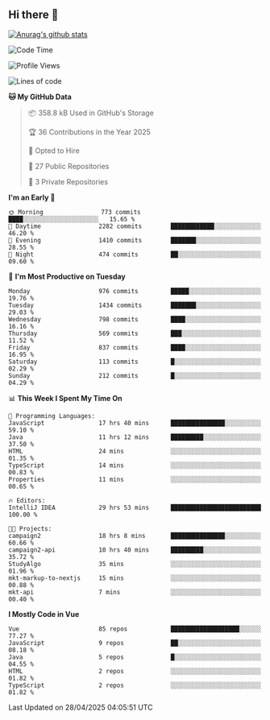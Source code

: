 ## Hi there 👋

[![Anurag's github stats](https://github-readme-stats.vercel.app/api?username=Songwonseok)](https://github.com/anuraghazra/github-readme-stats)



<!--START_SECTION:waka-->
![Code Time](http://img.shields.io/badge/Code%20Time-3%2C406%20hrs%2016%20mins-blue)

![Profile Views](http://img.shields.io/badge/Profile%20Views-0-blue)

![Lines of code](https://img.shields.io/badge/From%20Hello%20World%20I%27ve%20Written-34.8%20million%20lines%20of%20code-blue)

**🐱 My GitHub Data** 

> 📦 358.8 kB Used in GitHub's Storage 
 > 
> 🏆 36 Contributions in the Year 2025
 > 
> 💼 Opted to Hire
 > 
> 📜 27 Public Repositories 
 > 
> 🔑 3 Private Repositories 
 > 
**I'm an Early 🐤** 

```text
🌞 Morning                773 commits         ████░░░░░░░░░░░░░░░░░░░░░   15.65 % 
🌆 Daytime                2282 commits        ████████████░░░░░░░░░░░░░   46.20 % 
🌃 Evening                1410 commits        ███████░░░░░░░░░░░░░░░░░░   28.55 % 
🌙 Night                  474 commits         ██░░░░░░░░░░░░░░░░░░░░░░░   09.60 % 
```
📅 **I'm Most Productive on Tuesday** 

```text
Monday                   976 commits         █████░░░░░░░░░░░░░░░░░░░░   19.76 % 
Tuesday                  1434 commits        ███████░░░░░░░░░░░░░░░░░░   29.03 % 
Wednesday                798 commits         ████░░░░░░░░░░░░░░░░░░░░░   16.16 % 
Thursday                 569 commits         ███░░░░░░░░░░░░░░░░░░░░░░   11.52 % 
Friday                   837 commits         ████░░░░░░░░░░░░░░░░░░░░░   16.95 % 
Saturday                 113 commits         █░░░░░░░░░░░░░░░░░░░░░░░░   02.29 % 
Sunday                   212 commits         █░░░░░░░░░░░░░░░░░░░░░░░░   04.29 % 
```


📊 **This Week I Spent My Time On** 

```text
💬 Programming Languages: 
JavaScript               17 hrs 40 mins      ███████████████░░░░░░░░░░   59.10 % 
Java                     11 hrs 12 mins      █████████░░░░░░░░░░░░░░░░   37.50 % 
HTML                     24 mins             ░░░░░░░░░░░░░░░░░░░░░░░░░   01.35 % 
TypeScript               14 mins             ░░░░░░░░░░░░░░░░░░░░░░░░░   00.83 % 
Properties               11 mins             ░░░░░░░░░░░░░░░░░░░░░░░░░   00.65 % 

🔥 Editors: 
IntelliJ IDEA            29 hrs 53 mins      █████████████████████████   100.00 % 

🐱‍💻 Projects: 
campaign2                18 hrs 8 mins       ███████████████░░░░░░░░░░   60.66 % 
campaign2-api            10 hrs 40 mins      █████████░░░░░░░░░░░░░░░░   35.72 % 
StudyAlgo                35 mins             ░░░░░░░░░░░░░░░░░░░░░░░░░   01.96 % 
mkt-markup-to-nextjs     15 mins             ░░░░░░░░░░░░░░░░░░░░░░░░░   00.88 % 
mkt-api                  7 mins              ░░░░░░░░░░░░░░░░░░░░░░░░░   00.40 % 
```

**I Mostly Code in Vue** 

```text
Vue                      85 repos            ███████████████████░░░░░░   77.27 % 
JavaScript               9 repos             ██░░░░░░░░░░░░░░░░░░░░░░░   08.18 % 
Java                     5 repos             █░░░░░░░░░░░░░░░░░░░░░░░░   04.55 % 
HTML                     2 repos             ░░░░░░░░░░░░░░░░░░░░░░░░░   01.82 % 
TypeScript               2 repos             ░░░░░░░░░░░░░░░░░░░░░░░░░   01.82 % 
```




 Last Updated on 28/04/2025 04:05:51 UTC
<!--END_SECTION:waka-->

